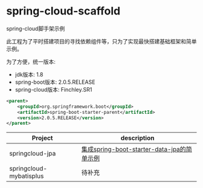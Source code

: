 # spring-cloud-scaffold
spring-cloud脚手架示例  


此工程为了平时搭建项目的寻找依赖组件等，只为了实现最快搭建基础框架和简单示例。  

为了方便，统一版本: 


- jdk版本: 1.8  
- spring-boot版本: 2.0.5.RELEASE  
- spring-cloud版本: Finchley.SR1  

``` xml
<parent>
    <groupId>org.springframework.boot</groupId>
    <artifactId>spring-boot-starter-parent</artifactId>
    <version>2.0.5.RELEASE</version>
</parent>
```  

Project | description
----|----
springcloud-jpa|[集成spring-boot-starter-data-jpa的简单示例](https://github.com/ChaosCoffee/spring-cloud-scaffold/tree/master/springcloud-jpa)
springcloud-mybatisplus|待补充
